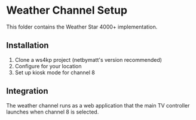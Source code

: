 ﻿# Weather Channel Setup

This folder contains the Weather Star 4000+ implementation.

## Installation
1. Clone a ws4kp project (netbymatt's version recommended)
2. Configure for your location
3. Set up kiosk mode for channel 8

## Integration
The weather channel runs as a web application that the main TV controller launches when channel 8 is selected.
